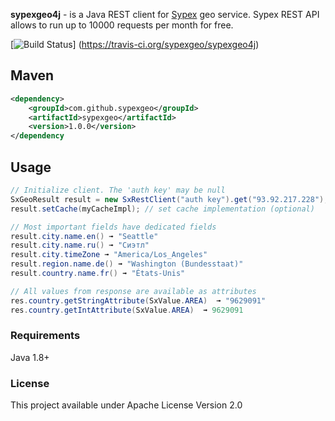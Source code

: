 __sypexgeo4j__  - is a Java REST client for [Sypex](https://sypexgeo.net/) geo service.
Sypex REST API allows to run up to 10000 requests per month for free.

[![Build Status](https://travis-ci.org/sypexgeo/sypexgeo4j.svg?branch=master)]	(https://travis-ci.org/sypexgeo/sypexgeo4j)

## Maven

```xml
<dependency>
    <groupId>com.github.sypexgeo</groupId>
    <artifactId>sypexgeo</artifactId>
    <version>1.0.0</version>
</dependency
```

## Usage

```java
// Initialize client. The 'auth key' may be null
SxGeoResult result = new SxRestClient("auth key").get("93.92.217.228");
result.setCache(myCacheImpl); // set cache implementation (optional) 

// Most important fields have dedicated fields
result.city.name.en() ➟ "Seattle"
result.city.name.ru() ➟ "Сиэтл"
result.city.timeZone ➟ "America/Los_Angeles"
result.region.name.de() ➟ "Washington (Bundesstaat)"
result.country.name.fr() ➟ "États-Unis"

// All values from response are available as attributes
res.country.getStringAttribute(SxValue.AREA)  ➟ "9629091"
res.country.getIntAttribute(SxValue.AREA)  ➟ 9629091
```

### Requirements

Java 1.8+


### License

This project available under Apache License Version 2.0